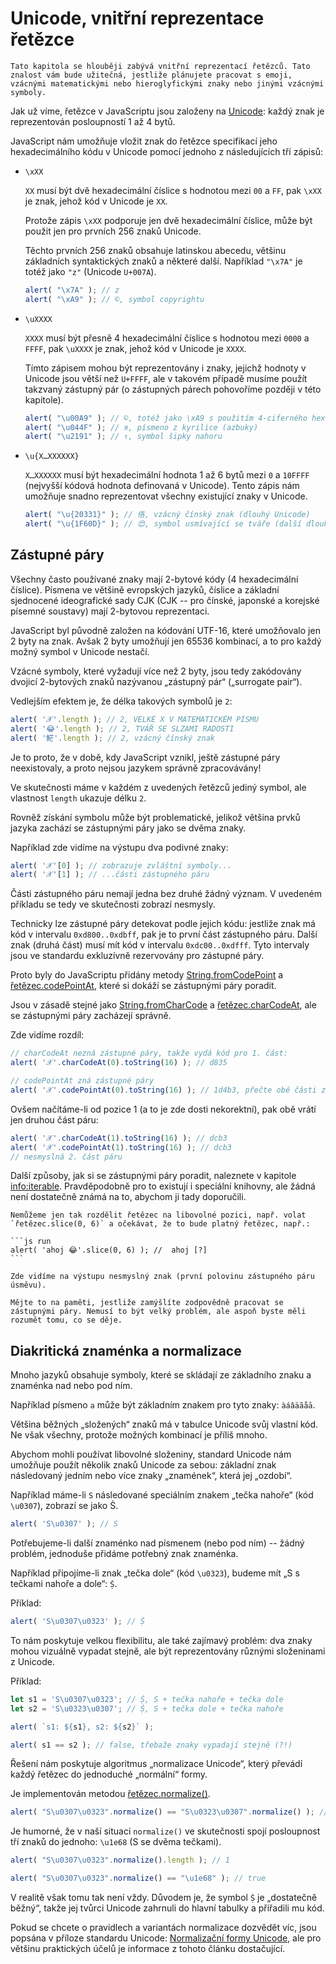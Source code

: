 
# Unicode, vnitřní reprezentace řetězce

```warn header="Pokročilá znalost"
Tato kapitola se hlouběji zabývá vnitřní reprezentací řetězců. Tato znalost vám bude užitečná, jestliže plánujete pracovat s emoji, vzácnými matematickými nebo hieroglyfickými znaky nebo jinými vzácnými symboly.
```

Jak už víme, řetězce v JavaScriptu jsou založeny na [Unicode](https://cs.wikipedia.org/wiki/Unicode): každý znak je reprezentován posloupností 1 až 4 bytů.

JavaScript nám umožňuje vložit znak do řetězce specifikací jeho hexadecimálního kódu v Unicode pomocí jednoho z následujících tří zápisů:

- `\xXX`

    `XX` musí být dvě hexadecimální číslice s hodnotou mezi `00` a `FF`, pak `\xXX` je znak, jehož kód v Unicode je `XX`.

    Protože zápis `\xXX` podporuje jen dvě hexadecimální číslice, může být použit jen pro prvních 256 znaků Unicode.

    Těchto prvních 256 znaků obsahuje latinskou abecedu, většinu základních syntaktických znaků a některé další. Například `"\x7A"` je totéž jako `"z"` (Unicode `U+007A`).

    ```js run
    alert( "\x7A" ); // z
    alert( "\xA9" ); // ©, symbol copyrightu
    ```

- `\uXXXX`

    `XXXX` musí být přesně 4 hexadecimální číslice s hodnotou mezi `0000` a `FFFF`, pak `\uXXXX` je znak, jehož kód v Unicode je `XXXX`.

    Tímto zápisem mohou být reprezentovány i znaky, jejichž hodnoty v Unicode jsou větší než `U+FFFF`, ale v takovém případě musíme použít takzvaný zástupný pár (o zástupných párech pohovoříme později v této kapitole).

    ```js run
    alert( "\u00A9" ); // ©, totéž jako \xA9 s použitím 4-ciferného hexadecimálního zápisu
    alert( "\u044F" ); // я, písmeno z kyrilice (azbuky)
    alert( "\u2191" ); // ↑, symbol šipky nahoru
    ```

- `\u{X…XXXXXX}`

    `X…XXXXXX` musí být hexadecimální hodnota 1 až 6 bytů mezi `0` a `10FFFF` (nejvyšší kódová hodnota definovaná v Unicode). Tento zápis nám umožňuje snadno reprezentovat všechny existující znaky v Unicode.

    ```js run
    alert( "\u{20331}" ); // 佫, vzácný čínský znak (dlouhý Unicode)
    alert( "\u{1F60D}" ); // 😍, symbol usmívající se tváře (další dlouhý Unicode)
    ```

## Zástupné páry

Všechny často používané znaky mají 2-bytové kódy (4 hexadecimální číslice). Písmena ve většině evropských jazyků, číslice a základní sjednocené ideografické sady CJK (CJK -- pro čínské, japonské a korejské písemné soustavy) mají 2-bytovou reprezentaci.

JavaScript byl původně založen na kódování UTF-16, které umožňovalo jen 2 byty na znak. Avšak 2 byty umožňují jen 65536 kombinací, a to pro každý možný symbol v Unicode nestačí.

Vzácné symboly, které vyžadují více než 2 byty, jsou tedy zakódovány dvojicí 2-bytových znaků nazývanou „zástupný pár“ („surrogate pair“).

Vedlejším efektem je, že délka takových symbolů je `2`:

```js run
alert( '𝒳'.length ); // 2, VELKÉ X V MATEMATICKÉM PÍSMU
alert( '😂'.length ); // 2, TVÁŘ SE SLZAMI RADOSTI
alert( '𩷶'.length ); // 2, vzácný čínský znak
```

Je to proto, že v době, kdy JavaScript vznikl, ještě zástupné páry neexistovaly, a proto nejsou jazykem správně zpracovávány!

Ve skutečnosti máme v každém z uvedených řetězců jediný symbol, ale vlastnost `length` ukazuje délku `2`.

Rovněž získání symbolu může být problematické, jelikož většina prvků jazyka zachází se zástupnými páry jako se dvěma znaky.

Například zde vidíme na výstupu dva podivné znaky:

```js run
alert( '𝒳'[0] ); // zobrazuje zvláštní symboly...
alert( '𝒳'[1] ); // ...části zástupného páru
```

Části zástupného páru nemají jedna bez druhé žádný význam. V uvedeném příkladu se tedy ve skutečnosti zobrazí nesmysly.

Technicky lze zástupné páry detekovat podle jejich kódu: jestliže znak má kód v intervalu `0xd800..0xdbff`, pak je to první část zástupného páru. Další znak (druhá část) musí mít kód v intervalu `0xdc00..0xdfff`. Tyto intervaly jsou ve standardu exkluzívně rezervovány pro zástupné páry.

Proto byly do JavaScriptu přidány metody [String.fromCodePoint](https://developer.mozilla.org/en-US/docs/Web/JavaScript/Reference/Global_Objects/String/fromCodePoint) a [řetězec.codePointAt](https://developer.mozilla.org/en-US/docs/Web/JavaScript/Reference/Global_Objects/String/codePointAt), které si dokáží se zástupnými páry poradit.

Jsou v zásadě stejné jako [String.fromCharCode](mdn:js/String/fromCharCode) a [řetězec.charCodeAt](mdn:js/String/charCodeAt), ale se zástupnými páry zacházejí správně.

Zde vidíme rozdíl:

```js run
// charCodeAt nezná zástupné páry, takže vydá kód pro 1. část:
alert( '𝒳'.charCodeAt(0).toString(16) ); // d835

// codePointAt zná zástupné páry
alert( '𝒳'.codePointAt(0).toString(16) ); // 1d4b3, přečte obě části zástupného páru
```

Ovšem načítáme-li od pozice 1 (a to je zde dosti nekorektní), pak obě vrátí jen druhou část páru:

```js run
alert( '𝒳'.charCodeAt(1).toString(16) ); // dcb3
alert( '𝒳'.codePointAt(1).toString(16) ); // dcb3
// nesmyslná 2. část páru
```

Další způsoby, jak si se zástupnými páry poradit, naleznete v kapitole <info:iterable>. Pravděpodobně pro to existují i speciální knihovny, ale žádná není dostatečně známá na to, abychom ji tady doporučili.

````warn header="Zásadní zjištění: dělení řetězců na libovolném místě je nebezpečné"
Nemůžeme jen tak rozdělit řetězec na libovolné pozici, např. volat `řetězec.slice(0, 6)` a očekávat, že to bude platný řetězec, např.:

```js run
alert( 'ahoj 😂'.slice(0, 6) ); //  ahoj [?]
```

Zde vidíme na výstupu nesmyslný znak (první polovinu zástupného páru úsměvu).

Mějte to na paměti, jestliže zamýšlíte zodpovědně pracovat se zástupnými páry. Nemusí to být velký problém, ale aspoň byste měli rozumět tomu, co se děje.
````

## Diakritická znaménka a normalizace

Mnoho jazyků obsahuje symboly, které se skládají ze základního znaku a znaménka nad nebo pod ním.

Například písmeno `a` může být základním znakem pro tyto znaky: `àáâäãåā`.

Většina běžných „složených“ znaků má v tabulce Unicode svůj vlastní kód. Ne však všechny, protože možných kombinací je příliš mnoho.

Abychom mohli používat libovolné složeniny, standard Unicode nám umožňuje použít několik znaků Unicode za sebou: základní znak následovaný jedním nebo více znaky „znamének“, která jej „ozdobí“.

Například máme-li `S` následované speciálním znakem „tečka nahoře“ (kód `\u0307`), zobrazí se jako Ṡ.

```js run
alert( 'S\u0307' ); // Ṡ
```

Potřebujeme-li další znaménko nad písmenem (nebo pod ním) -- žádný problém, jednoduše přidáme potřebný znak znaménka.

Například připojíme-li znak „tečka dole“ (kód `\u0323`), budeme mít „S s tečkami nahoře a dole“: `Ṩ`.

Příklad:

```js run
alert( 'S\u0307\u0323' ); // Ṩ
```

To nám poskytuje velkou flexibilitu, ale také zajímavý problém: dva znaky mohou vizuálně vypadat stejně, ale být reprezentovány různými složeninami z Unicode.

Příklad:

```js run
let s1 = 'S\u0307\u0323'; // Ṩ, S + tečka nahoře + tečka dole
let s2 = 'S\u0323\u0307'; // Ṩ, S + tečka dole + tečka nahoře

alert( `s1: ${s1}, s2: ${s2}` );

alert( s1 == s2 ); // false, třebaže znaky vypadají stejně (?!)
```

Řešení nám poskytuje algoritmus „normalizace Unicode“, který převádí každý řetězec do jednoduché „normální“ formy.

Je implementován metodou [řetězec.normalize()](mdn:js/String/normalize).

```js run
alert( "S\u0307\u0323".normalize() == "S\u0323\u0307".normalize() ); // true
```

Je humorné, že v naší situaci `normalize()` ve skutečnosti spojí posloupnost tří znaků do jednoho: `\u1e68` (S se dvěma tečkami).

```js run
alert( "S\u0307\u0323".normalize().length ); // 1

alert( "S\u0307\u0323".normalize() == "\u1e68" ); // true
```

V realitě však tomu tak není vždy. Důvodem je, že symbol `Ṩ` je „dostatečně běžný“, takže jej tvůrci Unicode zahrnuli do hlavní tabulky a přiřadili mu kód.

Pokud se chcete o pravidlech a variantách normalizace dozvědět víc, jsou popsána v příloze standardu Unicode: [Normalizační formy Unicode](https://www.unicode.org/reports/tr15/), ale pro většinu praktických účelů je informace z tohoto článku dostačující.
